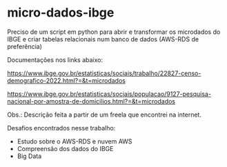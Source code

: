 # micro-dados-ibge

Preciso de um script em python para abrir e transformar os microdados do IBGE e criar tabelas relacionais num banco de dados (AWS-RDS de preferência)

Documentações nos links abaixo:

https://www.ibge.gov.br/estatisticas/sociais/trabalho/22827-censo-demografico-2022.html?=&t=microdados

https://www.ibge.gov.br/estatisticas/sociais/populacao/9127-pesquisa-nacional-por-amostra-de-domicilios.html?=&t=microdados

Obs.: Descrição feita a partir de um freela que encontrei na internet.

Desafios encontrados nesse trabalho:
- Estudo sobre o AWS-RDS e nuvem AWS
- Compreensão dos dados do IBGE
- Big Data
